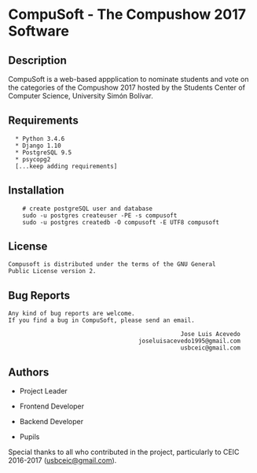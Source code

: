 # CompuSoft - The Compushow 2017 Software

## Description
CompuSoft is a web-based appplication to nominate students and vote on the categories of the Compushow 2017 hosted by the Students Center of Computer Science, University Simón Bolívar.


## Requirements
```
  * Python 3.4.6
  * Django 1.10
  * PostgreSQL 9.5
  * psycopg2
  [...keep adding requirements]
```

## Installation
```
	# create postgreSQL user and database
	sudo -u postgres createuser -PE -s compusoft
	sudo -u postgres createdb -O compusoft -E UTF8 compusoft
```

## License
```
Compusoft is distributed under the terms of the GNU General
Public License version 2.
```

## Bug Reports
```
Any kind of bug reports are welcome.
If you find a bug in CompuSoft, please send an email.

                                                 Jose Luis Acevedo
                                     joseluisacevedo1995@gmail.com
                                                 usbceic@gmail.com
```

## Authors
- Project Leader
        
- Frontend Developer

- Backend Developer
        
- Pupils
        
Special thanks to all who contributed in the project, particularly to CEIC 2016-2017 (usbceic@gmail.com).
